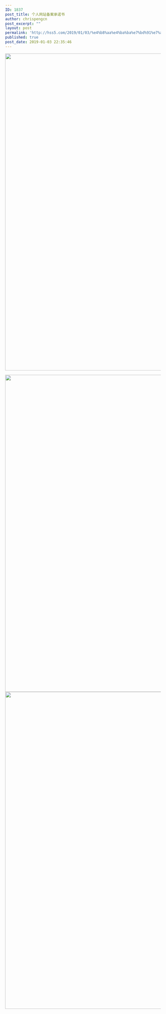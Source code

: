 ```yaml
---
ID: 1837
post_title: 个人网站备案承诺书
author: chrispengcn
post_excerpt: ""
layout: post
permalink: 'http://hss5.com/2019/01/03/%e4%b8%aa%e4%ba%ba%e7%bd%91%e7%ab%99%e5%a4%87%e6%a1%88%e6%89%bf%e8%af%ba%e4%b9%a6/'
published: true
post_date: 2019-01-03 22:35:46
---
```

<a href="http://hss5.com/wp-content/uploads/2019/01/9358d109b3de9c821fd81bcc6e81800a19d84330.jpg"><img class="alignnone size-large wp-image-1839" src="http://hss5.com/wp-content/uploads/2019/01/9358d109b3de9c821fd81bcc6e81800a19d84330-724x1024.jpg" alt="" width="724" height="1024" /></a>

<a href="http://hss5.com/wp-content/uploads/2019/01/网站备案承诺书-1.jpg"><img class="alignnone size-large wp-image-1841" src="http://hss5.com/wp-content/uploads/2019/01/网站备案承诺书-1-724x1024.jpg" alt="" width="724" height="1024" /></a><a href="http://hss5.com/wp-content/uploads/2019/01/TB1LFr1OpXXXXbOapXXXXXXXXXX-1240-1754.jpg"><img class="alignnone size-large wp-image-1840" src="http://hss5.com/wp-content/uploads/2019/01/TB1LFr1OpXXXXbOapXXXXXXXXXX-1240-1754-724x1024.jpg" alt="" width="724" height="1024" /></a>
